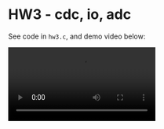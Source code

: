 # HW3 - cdc, io, adc

See code in `hw3.c`, and demo video below:

<video controls>
    <source src="hw3.mp4" type="video/mp4">
    Your browser does not support the video tag. You can [download the video here](hw3.mp4).
</video>
